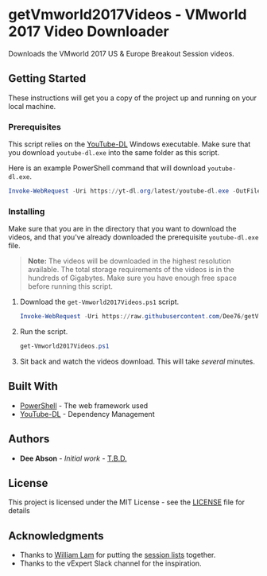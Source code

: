 # getVmworld2017Videos - VMworld 2017 Video Downloader

Downloads the VMworld 2017 US & Europe Breakout Session videos.

## Getting Started

These instructions will get you a copy of the project up and running on your local machine.

### Prerequisites

This script relies on the [YouTube-DL](https://rg3.github.io/youtube-dl/) Windows executable. Make sure that you download `youtube-dl.exe` into the same folder as this script. 

Here is an example PowerShell command that will download `youtube-dl.exe`.

```PowerShell
Invoke-WebRequest -Uri https://yt-dl.org/latest/youtube-dl.exe -OutFile youtube-dl.exe
```

### Installing

Make sure that you are in the directory that you want to download the videos,
and that you've already downloaded the prerequisite `youtube-dl.exe` file.

> **Note:** The videos will be downloaded in the highest resolution available.
 The total storage requirements of the videos is in the hundreds of Gigabytes.
 Make sure you have enough free space before running this script.

1. Download the `get-Vmworld2017Videos.ps1` script.

    ```PowerShell
    Invoke-WebRequest -Uri https://raw.githubusercontent.com/Dee76/getVmworld2017Videos/master/get-Vmworld2017Videos.ps1 -OutFile get-Vmworld2017Videos.ps1
    ```

2. Run the script.

    ```PowerShell
    get-Vmworld2017Videos.ps1
    ```

3. Sit back and watch the videos download. This will take _several_ minutes.

## Built With

* [PowerShell](http://microsoft.com/powershell) - The web framework used
* [YouTube-DL](https://rg3.github.io/youtube-dl/) - Dependency Management

## Authors

* **Dee Abson** - *Initial work* - [T.B.D.](https://teebeedee.org)

## License

This project is licensed under the MIT License - see the [LICENSE](LICENSE) file for details

## Acknowledgments

* Thanks to [William Lam](https://twitter.com/lamw) for putting the [session lists](https://github.com/lamw/vmworld2017-session-urls) together.
* Thanks to the vExpert Slack channel for the inspiration.
